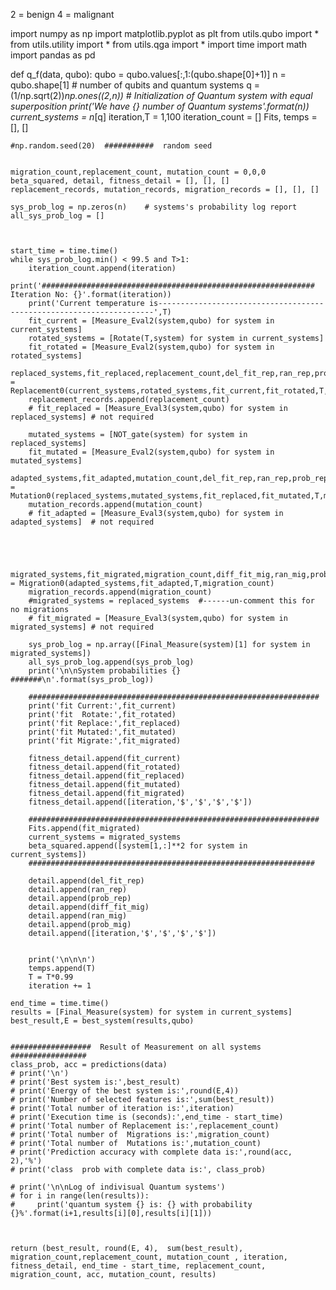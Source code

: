 2 = benign
4 = malignant



import numpy as np
import matplotlib.pyplot as plt
from utils.qubo import *
from utils.utility import *
from utils.qga import *
import time
import math
import pandas as pd


def q_f(data, qubo):
    qubo = qubo.values[:,1:(qubo.shape[0]+1)]
    n = qubo.shape[1]     # number of qubits and quantum systems
    q = (1/np.sqrt(2))*np.ones((2,n))  # Initialization of Quantum system with equal superposition
    print('We have {} number of Quantum systems'.format(n))
    current_systems = n*[q]
    iteration,T = 1,100
    iteration_count = []
    Fits, temps = [], []


    #np.random.seed(20)  ###########  random seed


    migration_count,replacement_count, mutation_count = 0,0,0
    beta_squared, detail, fitness_detail = [], [], []
    replacement_records, mutation_records, migration_records = [], [], []

    sys_prob_log = np.zeros(n)    # systems's probability log report
    all_sys_prob_log = []



    start_time = time.time()
    while sys_prob_log.min() < 99.5 and T>1:
        iteration_count.append(iteration)
        print('############################################################# Iteration No: {}'.format(iteration))
        print('Current temperature is---------------------------------------------------------------------',T)
        fit_current = [Measure_Eval2(system,qubo) for system in current_systems]
        rotated_systems = [Rotate(T,system) for system in current_systems]
        fit_rotated = [Measure_Eval2(system,qubo) for system in rotated_systems]    
        replaced_systems,fit_replaced,replacement_count,del_fit_rep,ran_rep,prob_rep = Replacement0(current_systems,rotated_systems,fit_current,fit_rotated,T,replacement_count)
        replacement_records.append(replacement_count)   
        # fit_replaced = [Measure_Eval3(system,qubo) for system in replaced_systems] # not required

        mutated_systems = [NOT_gate(system) for system in replaced_systems]
        fit_mutated = [Measure_Eval2(system,qubo) for system in mutated_systems]    
        adapted_systems,fit_adapted,mutation_count,del_fit_rep,ran_rep,prob_rep = Mutation0(replaced_systems,mutated_systems,fit_replaced,fit_mutated,T,mutation_count)
        mutation_records.append(mutation_count)
        # fit_adapted = [Measure_Eval3(system,qubo) for system in adapted_systems]  # not required  
            



        migrated_systems,fit_migrated,migration_count,diff_fit_mig,ran_mig,prob_mig = Migration0(adapted_systems,fit_adapted,T,migration_count)
        migration_records.append(migration_count)
        #migrated_systems = replaced_systems  #------un-comment this for no migrations
        # fit_migrated = [Measure_Eval3(system,qubo) for system in migrated_systems] # not required

        sys_prob_log = np.array([Final_Measure(system)[1] for system in migrated_systems])
        all_sys_prob_log.append(sys_prob_log)
        print('\n\nSystem probabilities {} #######\n'.format(sys_prob_log))

        #################################################################
        print('fit Current:',fit_current)
        print('fit  Rotate:',fit_rotated)
        print('fit Replace:',fit_replaced)
        print('fit Mutated:',fit_mutated)
        print('fit Migrate:',fit_migrated)
    
        fitness_detail.append(fit_current)
        fitness_detail.append(fit_rotated)
        fitness_detail.append(fit_replaced)
        fitness_detail.append(fit_mutated)
        fitness_detail.append(fit_migrated)
        fitness_detail.append([iteration,'$','$','$','$'])

        #################################################################
        Fits.append(fit_migrated)
        current_systems = migrated_systems
        beta_squared.append([system[1,:]**2 for system in current_systems])
        ################################################################
        
        detail.append(del_fit_rep) 
        detail.append(ran_rep)
        detail.append(prob_rep)
        detail.append(diff_fit_mig)
        detail.append(ran_mig)
        detail.append(prob_mig)   
        detail.append([iteration,'$','$','$','$'])  


        print('\n\n\n')
        temps.append(T)
        T = T*0.99
        iteration += 1

    end_time = time.time()
    results = [Final_Measure(system) for system in current_systems]
    best_result,E = best_system(results,qubo)

        
    ##################  Result of Measurement on all systems  #################
    class_prob, acc = predictions(data)
    # print('\n')
    # print('Best system is:',best_result)
    # print('Energy of the best system is:',round(E,4))
    # print('Number of selected features is:',sum(best_result))
    # print('Total number of iteration is:',iteration)
    # print('Execution time is (seconds):',end_time - start_time)
    # print('Total number of Replacement is:',replacement_count)
    # print('Total number of  Migrations is:',migration_count)
    # print('Total number of  Mutations is:',mutation_count)
    # print('Prediction accuracy with complete data is:',round(acc, 2),'%')
    # print('class  prob with complete data is:', class_prob)
    
    # print('\n\nLog of indivisual Quantum systems')
    # for i in range(len(results)):
    #     print('quantum system {} is: {} with probability {}%'.format(i+1,results[i][0],results[i][1]))


    
    return (best_result, round(E, 4),  sum(best_result), migration_count,replacement_count, mutation_count , iteration, fitness_detail, end_time - start_time, replacement_count, migration_count, acc, mutation_count, results)  
